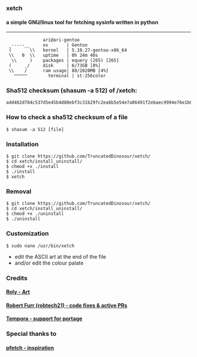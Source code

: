 ### xetch
#### a simple GNU/linux tool for fetching sysinfo written in python
***
```
              ari@ari-gentoo
 _-----__     os       | Gentoo
 (       \\   kernel   | 5.10.27-gentoo-x86_64
 \\   0  \\   uptime   | 0h 24m 40s
  \\     )    packages | equery (265) [265]
 (     _/     disk     | 6/73GB [8%]
 \\    /      ram usage| 88/2020MB [4%]
   ⎻⎻⎻        terminal | st-256color
```

### Sha512 checksum (shasum -a 512) of /xetch: 
```
add462d784c537d5e45b4d80ebf3c31b29fc2ea6b5e54e7a86491f2ebaec9994e76e1b8f240dd55f35edde4e6b8806ab24cf43a33aaeb74f8dc45a5f7e87d6c2
```

### How to check a sha512 checksum of a file
```shell
$ shasum -a 512 [file]
```

### Installation
```shell
$ git clone https://github.com/TruncatedDinosour/xetch/
$ cd xetch/install_uninstall/
$ chmod +x ./install
$ ./install
$ xetch
```

### Removal
```shell
$ git clone https://github.com/TruncatedDinosour/xetch/
$ cd xetch/install_uninstall/
$ chmod +x ./uninstall
$ ./uninstall
```

### Customization
```shell
$ sudo nano /usr/bin/xetch
```
- edit the ASCII art at the end of the file
- and/or edit the colour palate


### Credits
#### [Roly - Art](https://roly.neocities.org/)
#### [Robert Furr (robtech21) - code fixes & active PRs](https://github.com/robtech21/)
#### [Tempora - support for portage](https://github.com/tempora/)

### Special thanks to
#### [pfetch - inspiration](https://github.com/dylanaraps/pfetch/)
